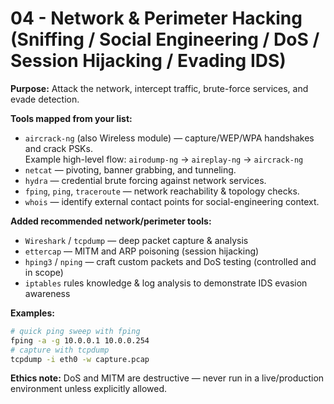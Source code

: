 # 04 - Network & Perimeter Hacking (Sniffing / Social Engineering / DoS / Session Hijacking / Evading IDS)

**Purpose:** Attack the network, intercept traffic, brute-force services, and evade detection.

**Tools mapped from your list:**
- `aircrack-ng` (also Wireless module) — capture/WEP/WPA handshakes and crack PSKs.  
  Example high-level flow: `airodump-ng` → `aireplay-ng` → `aircrack-ng`
- `netcat` — pivoting, banner grabbing, and tunneling.
- `hydra` — credential brute forcing against network services.
- `fping`, `ping`, `traceroute` — network reachability & topology checks.
- `whois` — identify external contact points for social-engineering context.

**Added recommended network/perimeter tools:**
- `Wireshark` / `tcpdump` — deep packet capture & analysis
- `ettercap` — MITM and ARP poisoning (session hijacking)
- `hping3` / `nping` — craft custom packets and DoS testing (controlled and in scope)
- `iptables` rules knowledge & log analysis to demonstrate IDS evasion awareness

**Examples:**
```bash
# quick ping sweep with fping
fping -a -g 10.0.0.1 10.0.0.254
# capture with tcpdump
tcpdump -i eth0 -w capture.pcap
```

**Ethics note:** DoS and MITM are destructive — never run in a live/production environment unless explicitly allowed.
